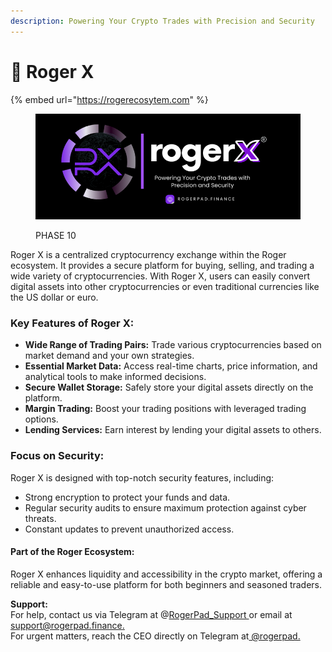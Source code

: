 ```yaml
---
description: Powering Your Crypto Trades with Precision and Security
---
```


# 🔵 Roger X



{% embed url="https://rogerecosytem.com" %}

<figure><img src="../../../.gitbook/assets/31.png" alt=""><figcaption><p>PHASE 10</p></figcaption></figure>

Roger X is a centralized cryptocurrency exchange within the Roger ecosystem. It provides a secure platform for buying, selling, and trading a wide variety of cryptocurrencies. With Roger X, users can easily convert digital assets into other cryptocurrencies or even traditional currencies like the US dollar or euro.

### Key Features of Roger X:

* **Wide Range of Trading Pairs:** Trade various cryptocurrencies based on market demand and your own strategies.
* **Essential Market Data:** Access real-time charts, price information, and analytical tools to make informed decisions.
* **Secure Wallet Storage:** Safely store your digital assets directly on the platform.
* **Margin Trading:** Boost your trading positions with leveraged trading options.
* **Lending Services:** Earn interest by lending your digital assets to others.

### Focus on Security:

Roger X is designed with top-notch security features, including:

* Strong encryption to protect your funds and data.
* Regular security audits to ensure maximum protection against cyber threats.
* Constant updates to prevent unauthorized access.

#### Part of the Roger Ecosystem:

Roger X enhances liquidity and accessibility in the crypto market, offering a reliable and easy-to-use platform for both beginners and seasoned traders.

**Support:**\
For help, contact us via Telegram at @[RogerPad\_Support ](https://t.me/RogerPad\_Support)or email at [support@rogerpad.finance.](mailto:support@rogerpad.finance.)\
For urgent matters, reach the CEO directly on Telegram at[ @rogerpad.](https://t.me/rogerpad.)
